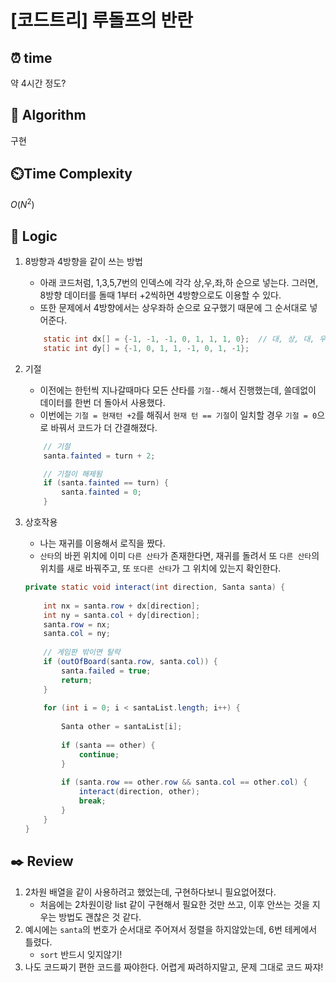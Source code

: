 # [코드트리] 루돌프의 반란
 
## ⏰  **time**
약 4시간 정도?

## :pushpin: **Algorithm**
구현

## ⏲️**Time Complexity**
$O(N^2)$

## :round_pushpin: **Logic**
1. 8방향과 4방향을 같이 쓰는 방법
    - 아래 코드처럼, 1,3,5,7번의 인덱스에 각각 상,우,좌,하 순으로 넣는다. 그러면, 8방향 데이터를 돌때 1부터 +2씩하면 4방향으로도 이용할 수 있다.
    - 또한 문제에서 4방향에서는 상우좌하 순으로 요구했기 때문에 그 순서대로 넣어준다.
    ```java
        static int dx[] = {-1, -1, -1, 0, 1, 1, 1, 0};  // 대, 상, 대, 우, 대, 하, 대, 좌 순으로
        static int dy[] = {-1, 0, 1, 1, -1, 0, 1, -1};
    ```

2. 기절
    - 이전에는 한턴씩 지나갈때마다 모든 산타를 `기절--`해서 진행했는데, 쓸데없이 데이터를 한번 더 돌아서 사용했다.
    - 이번에는 `기절 = 현재턴 +2`를 해줘서 `현재 턴 == 기절`이 일치할 경우 `기절 = 0`으로 바꿔서 코드가 더 간결해졌다.
    ```java
        // 기절
		santa.fainted = turn + 2;
    ```
    ```java
        // 기절이 해제됨
        if (santa.fainted == turn) {
            santa.fainted = 0;
        }
    ```

3. 상호작용
    - 나는 재귀를 이용해서 로직을 짰다.
    - `산타`의 바뀐 위치에 이미 `다른 산타`가 존재한다면, 재귀를 돌려서 또 `다른 산타`의 위치를 새로 바꿔주고, 또 `또다른 산타`가 그 위치에 있는지 확인한다.
    ```java
    private static void interact(int direction, Santa santa) {
		
		int nx = santa.row + dx[direction];
		int ny = santa.col + dy[direction];
		santa.row = nx;
		santa.col = ny;
		
		// 게임판 밖이면 탈락
		if (outOfBoard(santa.row, santa.col)) {
			santa.failed = true;
			return;
		}
		
		for (int i = 0; i < santaList.length; i++) {
			
			Santa other = santaList[i];
			
			if (santa == other) {
				continue;
			}
			
			if (santa.row == other.row && santa.col == other.col) {
				interact(direction, other);
				break;
			}
		}
	}
    ```

## :black_nib: **Review**
1. 2차원 배열을 같이 사용하려고 했었는데, 구현하다보니 필요없어졌다.
    - 처음에는 2차원이랑 list 같이 구현해서 필요한 것만 쓰고, 이후 안쓰는 것을 지우는 방법도 괜찮은 것 같다.
2. 예시에는 `santa`의 번호가 순서대로 주어져서 정렬을 하지않았는데, 6번 테케에서 틀렸다.
    - `sort` 반드시 잊지않기!
3. 나도 코드짜기 편한 코드를 짜야한다. 어렵게 짜려하지말고, 문제 그대로 코드 짜쟈!